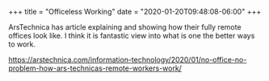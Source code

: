 +++
title = "Officeless Working"
date = "2020-01-20T09:48:08-06:00"
+++

ArsTechnica has article explaining and showing how their fully remote offices look like. I think it is fantastic view into what is one the better ways to work.

https://arstechnica.com/information-technology/2020/01/no-office-no-problem-how-ars-technicas-remote-workers-work/
